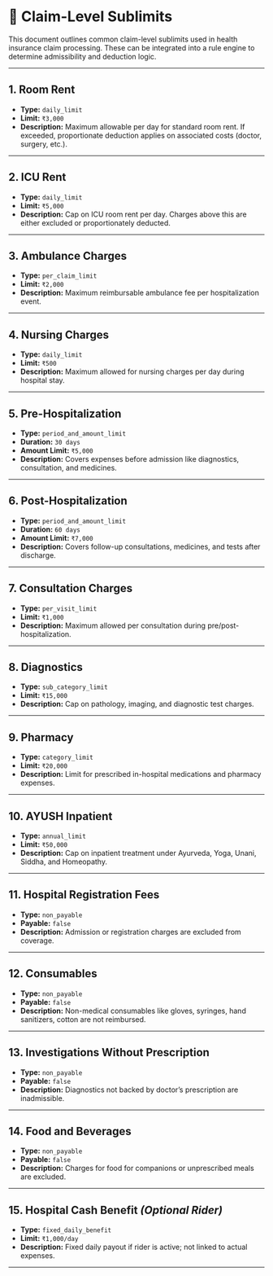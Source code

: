 # 🧾 Claim-Level Sublimits

This document outlines common claim-level sublimits used in health insurance claim processing. These can be integrated into a rule engine to determine admissibility and deduction logic.

---

## 1. Room Rent
- **Type:** `daily_limit`
- **Limit:** `₹3,000`
- **Description:** Maximum allowable per day for standard room rent. If exceeded, proportionate deduction applies on associated costs (doctor, surgery, etc.).

---

## 2. ICU Rent
- **Type:** `daily_limit`
- **Limit:** `₹5,000`
- **Description:** Cap on ICU room rent per day. Charges above this are either excluded or proportionately deducted.

---

## 3. Ambulance Charges
- **Type:** `per_claim_limit`
- **Limit:** `₹2,000`
- **Description:** Maximum reimbursable ambulance fee per hospitalization event.

---

## 4. Nursing Charges
- **Type:** `daily_limit`
- **Limit:** `₹500`
- **Description:** Maximum allowed for nursing charges per day during hospital stay.

---

## 5. Pre-Hospitalization
- **Type:** `period_and_amount_limit`
- **Duration:** `30 days`
- **Amount Limit:** `₹5,000`
- **Description:** Covers expenses before admission like diagnostics, consultation, and medicines.

---

## 6. Post-Hospitalization
- **Type:** `period_and_amount_limit`
- **Duration:** `60 days`
- **Amount Limit:** `₹7,000`
- **Description:** Covers follow-up consultations, medicines, and tests after discharge.

---

## 7. Consultation Charges
- **Type:** `per_visit_limit`
- **Limit:** `₹1,000`
- **Description:** Maximum allowed per consultation during pre/post-hospitalization.

---

## 8. Diagnostics
- **Type:** `sub_category_limit`
- **Limit:** `₹15,000`
- **Description:** Cap on pathology, imaging, and diagnostic test charges.

---

## 9. Pharmacy
- **Type:** `category_limit`
- **Limit:** `₹20,000`
- **Description:** Limit for prescribed in-hospital medications and pharmacy expenses.

---

## 10. AYUSH Inpatient
- **Type:** `annual_limit`
- **Limit:** `₹50,000`
- **Description:** Cap on inpatient treatment under Ayurveda, Yoga, Unani, Siddha, and Homeopathy.

---

## 11. Hospital Registration Fees
- **Type:** `non_payable`
- **Payable:** `false`
- **Description:** Admission or registration charges are excluded from coverage.

---

## 12. Consumables
- **Type:** `non_payable`
- **Payable:** `false`
- **Description:** Non-medical consumables like gloves, syringes, hand sanitizers, cotton are not reimbursed.

---

## 13. Investigations Without Prescription
- **Type:** `non_payable`
- **Payable:** `false`
- **Description:** Diagnostics not backed by doctor’s prescription are inadmissible.

---

## 14. Food and Beverages
- **Type:** `non_payable`
- **Payable:** `false`
- **Description:** Charges for food for companions or unprescribed meals are excluded.

---

## 15. Hospital Cash Benefit *(Optional Rider)*
- **Type:** `fixed_daily_benefit`
- **Limit:** `₹1,000/day`
- **Description:** Fixed daily payout if rider is active; not linked to actual expenses.

---
